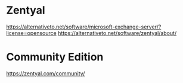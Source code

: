 # Zentyal
https://alternativeto.net/software/microsoft-exchange-server/?license=opensource https://alternativeto.net/software/zentyal/about/

# Community Edition
https://zentyal.com/community/
